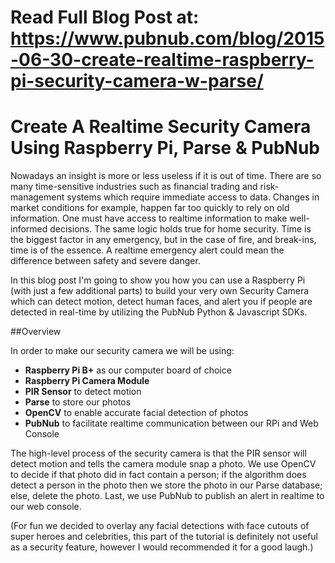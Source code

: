 # Read Full Blog Post at: https://www.pubnub.com/blog/2015-06-30-create-realtime-raspberry-pi-security-camera-w-parse/
# Create A Realtime Security Camera Using Raspberry Pi, Parse & PubNub

Nowadays an insight is more or less useless if it is out of time. There are so many time-sensitive industries such as financial trading and risk-management systems which require immediate access to data. Changes in market conditions for example, happen far too quickly to rely on old information. One must have access to realtime information to make well-informed decisions. The same logic holds true for home security. Time is the biggest factor in any emergency, but in the case of fire, and break-ins, time is of the essence. A realtime emergency alert could mean the difference between safety and severe danger.

In this blog post I'm going to show you how you can use a Raspberry Pi (with just a few additional parts) to build your very own Security Camera which can detect motion, detect human faces, and alert you if people are detected in real-time by utilizing the PubNub Python & Javascript SDKs. 

##Overview

In order to make our security camera we will be using:

* **Raspberry Pi B+** as our computer board of choice
* **Raspberry Pi Camera Module**  
* **PIR Sensor** to detect motion
* **Parse** to store our photos
* **OpenCV** to enable accurate facial detection of photos 
* **PubNub** to facilitate realtime communication between our RPi and Web Console


The high-level process of the security camera is that the PIR sensor will detect motion and tells the camera module snap a photo. We use OpenCV to decide if that photo did in fact contain a person; if the algorithm does detect a person in the photo then we store the photo in our Parse database; else, delete the photo. Last, we use PubNub to publish an alert in realtime to our web console. 

(For fun we decided to overlay any facial detections with face cutouts of super heroes and celebrities, this part of the tutorial is definitely not useful as a security feature, however I would recommended it for a good laugh.)
